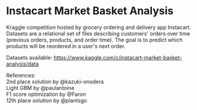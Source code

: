 # Instacart Market Basket Analysis

Kraggle competition hosted by grocery ordering and delivery app Instacart.  Datasets are a relational set of files describing customers' orders over time (previous orders, products, and order time). The goal is to predict which products will be reordered in a user's next order.  

Datasets available: https://www.kaggle.com/c/instacart-market-basket-analysis/data  

References:  
2nd place solution by @kazuki-onodera  
Light GBM by @paulantoine  
F1 score optimization by @Faron  
12th place solution by @plantsgo
